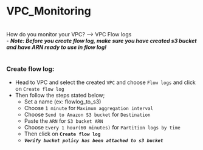 # VPC_Monitoring

<br>How do you monitor your VPC? --> VPC Flow logs
<br> - **_Note: Before you create flow log, make sure you have created s3 bucket and have ARN ready to use in flow log!_**

# <h3>Create flow log:
- Head to VPC and select the created `VPC` and choose `Flow logs` and click on `Create flow log`
- Then follow the steps stated below;
    - Set a name (ex: flowlog_to_s3)
    - Choose `1 minute` for `Maximum aggregation interval`
    - Choose `Send to Amazon S3 bucket` for `Destination`
    - Paste the `ARN` for `S3 bucket ARN` 
    - Choose `Every 1 hour(60 minutes)` for `Partition logs by time`
    - Then click on **`Create flow log`**
    - **_`Verify bucket policy has been attached to s3 bucket`_**